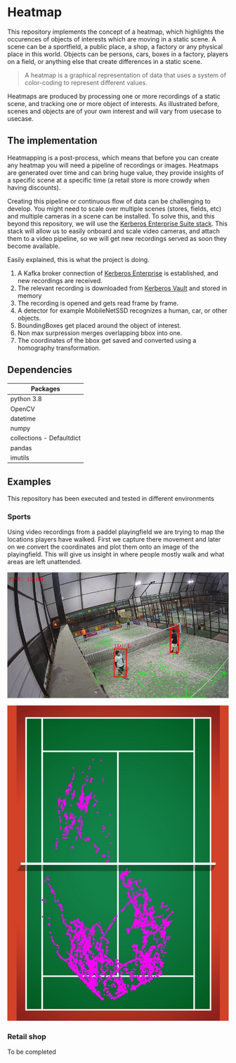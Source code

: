 # Heatmap

This repository implements the concept of a heatmap, which highlights the occurences of objects of interests which are moving in a static scene. A scene can be a sportfield, a public place, a shop, a factory or any physical place in this world. Objects can be persons, cars, boxes in a factory, players on a field, or anything else that create differences in a static scene.

> A heatmap is a graphical representation of data that uses a system of color-coding to represent different values. 

Heatmaps are produced by processing one or more recordings of a static scene, and tracking one or more object of interests. As illustrated before, scenes and objects are of your own interest and will vary from usecase to usecase.

## The implementation

Heatmapping is a post-process, which means that before you can create any heatmap you will need a pipeline of recordings or images. Heatmaps are generated over time and can bring huge value, they provide insights of a specific scene at a specific time (a retail store is more crowdy when having discounts).

Creating this pipeline or continuous flow of data can be challenging to develop. You might need to scale over multiple scenes (stores, fields, etc) and multiple cameras in a scene can be installed. To solve this, and this beyond this repository, we will use the [Kerberos Enterprise Suite stack](https://doc.kerberos.io/enterprise/first-things-first/). This stack will allow us to easily onboard and scale video cameras, and attach them to a video pipeline, so we will get new recordings served as soon they become available.

Easily explained, this is what the project is doing.

1. A Kafka broker connection of [Kerberos Enterprise](https://doc.kerberos.io/enterprise/first-things-first/) is established, and new recordings are received.
2. The relevant recording is downloaded from [Kerberos Vault](https://doc.kerberos.io/vault/first-things-first/) and stored in memory 
3. The recording is opened and gets read frame by frame.
4. A detector for example MobileNetSSD recognizes a human, car, or other objects. 
5. BoundingBoxes get placed around the object of interest. 
6. Non max surpression merges overlapping bbox into one.
7. The coordinates of the bbox get saved and converted using a homography transformation. 

## Dependencies

| Packages|
|--------|
| python 3.8 |
| OpenCV |
| datetime |
| numpy |
| collections - Defaultdict |
| pandas |
| imutils |

## Examples

This repository has been executed and tested in different environments

### Sports 

Using video recordings from a paddel playingfield we are trying to map the locations players have walked. First we capture there movement and later on we convert the coordinates and plot them onto an image of the playingfield. This will give us insight in where people mostly walk and what areas are left unattended.

![Tracking objects in OpenCV and MobileNet](media/tracker.png)

![Padelfield 2d map](media/paddelfield_2d_points.jpeg)

### Retail shop

To be completed
